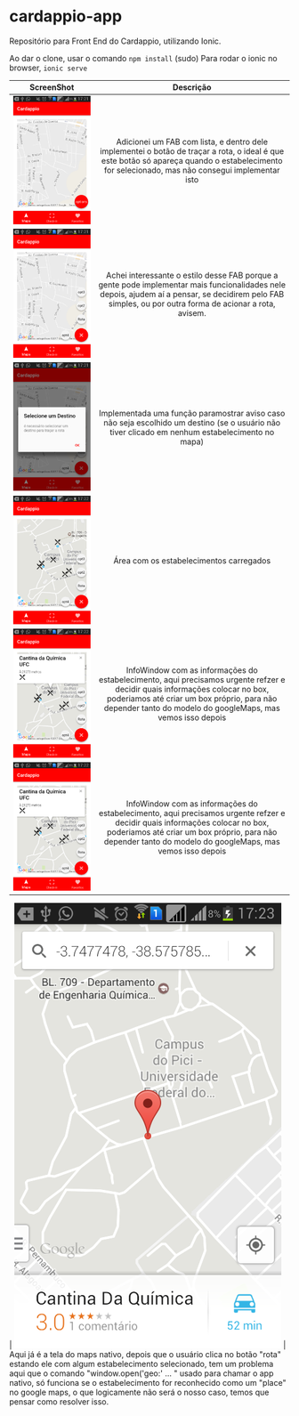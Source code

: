 # cardappio-app
Repositório para Front End do Cardappio, utilizando Ionic.

Ao dar o clone, usar o comando `npm install` (sudo)
Para rodar o ionic no browser, `ionic serve`







| ScreenShot        | Descrição           
| ------------- |:-------------:
| ![Screen 1](https://github.com/Cardappio/cardappio-app/blob/master/resources/screens/20897032_snapshot_2017-06-08_17-21-09.png)      | Adicionei um FAB com lista, e dentro dele implementei o botão de traçar a rota, o ideal é que este botão só apareça quando o estabelecimento for selecionado, mas não consegui implementar isto
| ![Screen 2](https://github.com/Cardappio/cardappio-app/blob/master/resources/screens/20897032_snapshot_2017-06-08_17-21-17.png)      | Achei interessante o estilo desse FAB porque a gente pode implementar mais funcionalidades nele depois, ajudem aí a pensar, se decidirem pelo FAB simples, ou por outra forma de acionar a rota, avisem.      
| ![Screen 3](https://github.com/Cardappio/cardappio-app/blob/master/resources/screens/20897032_snapshot_2017-06-08_17-21-24.png) | Implementada uma função paramostrar aviso caso não seja escolhido um destino (se o usuário não tiver clicado em nenhum estabelecimento no mapa)
| ![Screen 4](https://github.com/Cardappio/cardappio-app/blob/master/resources/screens/20897032_snapshot_2017-06-08_17-22-26.png) | Área com os estabelecimentos carregados
| ![Screen 5](https://github.com/Cardappio/cardappio-app/blob/master/resources/screens/20897032_snapshot_2017-06-08_17-22-39.png) | InfoWindow com as informações do estabelecimento, aqui precisamos urgente refzer e decidir quais informações colocar no box, poderiamos até criar um box próprio, para não depender tanto do modelo do googleMaps, mas vemos isso depois
| ![Screen 5](https://github.com/Cardappio/cardappio-app/blob/master/resources/screens/20897032_snapshot_2017-06-08_17-22-39.png) | InfoWindow com as informações do estabelecimento, aqui precisamos urgente refzer e decidir quais informações colocar no box, poderiamos até criar um box próprio, para não depender tanto do modelo do googleMaps, mas vemos isso depois

| ![Screen 6](https://github.com/Cardappio/cardappio-app/blob/master/resources/screens/20897032_snapshot_2017-06-08_17-23-22.png) | Aqui já é a tela do maps nativo, depois que o usuário clica no botão "rota" estando ele com algum estabelecimento selecionado, tem um problema aqui que o comando "window.open('geo:' ... " usado para chamar o app nativo, só funciona se o estabelecimento for reconhecido como um "place" no google maps, o que logicamente não será o nosso caso, temos que pensar como resolver isso.